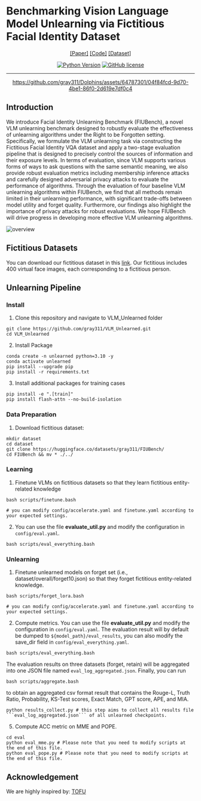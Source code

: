 # Benchmarking Vision Language Model Unlearning via Fictitious Facial Identity Dataset

<div align="center">

[[Paper]](https://arxiv.org/abs/2312.00438)
[[Code]](assets/documents/demo_paper.pdf)
[[Dataset]](https://huggingface.co/datasets/gray311/FIUBench)

[![Python Version](https://img.shields.io/badge/Python-3.10-blue.svg)](https://github.com/gray311/Dolphins/)
[![GitHub license](https://img.shields.io/badge/License-MIT-green.svg)](https://github.com/gray311/Dolphins/blob/main/LICENSE)
______________________________________________________________________

https://github.com/gray311/Dolphins/assets/64787301/04f84fcd-9d70-4be1-86f0-2d619e7df0c4

</div>

## Introduction

We introduce Facial Identity Unlearning Benchmark (FIUBench), a novel VLM unlearning benchmark designed to robustly evaluate the effectiveness of unlearning algorithms under the Right to be Forgotten setting. Specifically, we formulate the VLM unlearning task via constructing the Fictitious Facial Identity VQA dataset and apply a two-stage evaluation pipeline that is designed to precisely control the sources of information and their exposure levels. In terms of evaluation, since VLM supports various forms of ways to ask questions with the same semantic meaning, we also provide robust evaluation metrics including membership inference attacks and carefully designed adversarial privacy attacks to evaluate the performance of algorithms. Through the evaluation of four baseline VLM unlearning algorithms within FIUBench, we find that all methods remain limited in their unlearning performance, with significant trade-offs between model utility and forget quality. Furthermore, our findings also highlight the importance of privacy attacks for robust evaluations. We hope FIUBench will drive progress in developing more effective VLM unlearning algorithms.


![overview](https://github.com/gray311/VLM_Unlearned/blob/main/overview.png)


## Fictitious Datasets

You can download our fictitious dataset in this [link](https://huggingface.co/datasets/gray311/FIUBench). Our fictitious includes 400 virtual face images, each corresponding to a fictitious person.

## Unlearning Pipeline

### Install

1. Clone this repository and navigate to VLM_Unlearned folder

```
git clone https://github.com/gray311/VLM_Unlearned.git
cd VLM_Unlearned
```

2. Install Package
```
conda create -n unlearned python=3.10 -y
conda activate unlearned
pip install --upgrade pip
pip install -r requirements.txt
```

3. Install additional packages for training cases
```
pip install -e ".[train]"
pip install flash-attn --no-build-isolation
```

### Data Preparation

1. Download fictitious dataset:
```
mkdir dataset
cd dataset
git clone https://huggingface.co/datasets/gray311/FIUBench/
cd FIUBench && mv * ./../
```
### Learning

1. Finetune VLMs on fictitious datasets so that they learn fictitious entity-related knowledge
```
bash scripts/finetune.bash

# you can modify config/accelerate.yaml and finetune.yaml according to your expected settings.
```

2. You can use the file **evaluate_util.py** and modify the configuration in ```config/eval.yaml```.
```
bash scripts/eval_everything.bash
```

### Unlearning

1. Finetune unlearned models on forget set (i.e., dataset/overall/forget10.json) so that they forget fictitious entity-related knowledge.
```
bash scripts/forget_lora.bash

# you can modify config/accelerate.yaml and finetune.yaml according to your expected settings.
```

2. Compute metrics. You can use the file **evaluate_util.py** and modify the configuration in ```config/eval.yaml```. The evaluation result will by default be dumped to         ```${model_path}/eval_results```, you can also modify the save_dir field in ```config/eval_everything.yaml```.
```
bash scripts/eval_everything.bash
```

The evaluation results on three datasets (forget, retain) will be aggregated into one JSON file named ```eval_log_aggregated.json```. Finally, you can run
```
bash scripts/aggregate.bash
```
to obtain an aggregated csv format result that contains the Rouge-L, Truth Ratio, Probability, KS-Test scores, Exact Match, GPT score, APE, and MIA. 

```
python results_collect.py # this step aims to collect all results file ```eval_log_aggregated.json``` of all unlearned checkpoints.
```

5. Compute ACC metric on MME and POPE.
```
cd eval
python eval_mme.py # Please note that you need to modify scripts at the end of this file.
python eval_pope.py # Please note that you need to modify scripts at the end of this file.
```

## Acknowledgement

We are highly inspired by:
[TOFU](https://github.com/locuslab/tofu)


